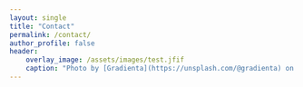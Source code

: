 ```yaml
---
layout: single
title: "Contact"
permalink: /contact/
author_profile: false
header:
    overlay_image: /assets/images/test.jfif
    caption: "Photo by [Gradienta](https://unsplash.com/@gradienta) on [Unsplash](https://unsplash.com/photos/bKESVqfxass)"
---
```



